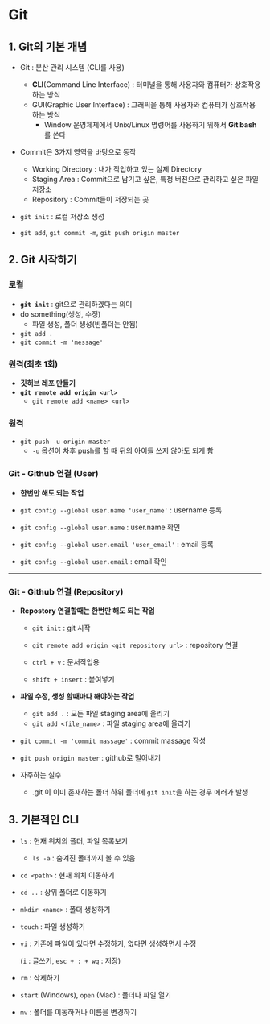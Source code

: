 # Git

## 1. Git의 기본 개념

- Git : 분산 관리 시스템 (CLI를 사용)
  - **CLI**(Command Line Interface) : 터미널을 통해 사용자와 컴퓨터가 상호작용하는 방식
  - GUI(Graphic User Interface) : 그래픽을 통해 사용자와 컴퓨터가 상호작용하는 방식
    - Window 운영체제에서 Unix/Linux 명령어를 사용하기 위해서 **Git bash**를 쓴다
- Commit은 3가지 영역을 바탕으로 동작
  - Working Directory : 내가 작업하고 있는 실제 Directory
  - Staging Area : Commit으로 남기고 싶은, 특정 버젼으로 관리하고 싶은 파일 저장소
  - Repository : Commit들이 저장되는 곳

- `git init` : 로컬 저장소 생성
- `git add`, `git commit -m`, `git push origin master`



## 2. Git 시작하기

### 로컬

- **`git init`** : git으로 관리하겠다는 의미
- do something(생성, 수정)
  - 파일 생성, 폴더 생성(빈폴더는 안됨)
- `git add .`
- `git commit -m 'message'`

### 원격(최초 1회)

- **깃허브 레포 만들기**
- **`git remote add origin <url>`**
  - `git remote add <name> <url>`


### 원격

- `git push -u origin master`
  - `-u` 옵션이 차후 push를 할 때 뒤의 아이들 쓰지 않아도 되게 함



### Git - Github 연결 (User)

- **한번만 해도 되는 작업**
- `git config --global user.name 'user_name'` : username 등록

- `git config --global user.name` : user.name 확인

- `git config --global user.email 'user_email'` : email 등록

- `git config --global user.email` : email 확인

---

### Git - Github 연결 (Repository)

- **Repostory 연결할때는 한번만 해도 되는 작업**

  - `git init` : git 시작

  - `git remote add origin <git repository url>` : repository 연결
  - `ctrl + v` : 문서작업용
  - `shift + insert` : 붙여넣기



- **파일 수정, 생성 할때마다 해야하는 작업**

  - `git add .` : 모든 파일 staging area에 올리기
  - `git add <file_name>` : 파일 staging area에 올리기
  
- `git commit -m 'commit massage'` : commit massage 작성
  
- `git push origin master` : github로 밀어내기



- 자주하는 실수
  - .git 이 이미 존재하는 폴더 하위 폴더에 `git init`을 하는 경우 에러가 발생



## 3. 기본적인 CLI

- `ls` : 현재 위치의 폴더, 파일 목록보기

  - `ls -a` : 숨겨진 폴더까지 볼 수 있음

- `cd <path>` : 현재 위치 이동하기

- `cd ..` : 상위 폴더로 이동하기

- `mkdir <name>` : 폴더 생성하기

- `touch` : 파일 생성하기

- `vi` : 기존에 파일이 있다면 수정하기, 없다면 생성하면서 수정

  (`i` : 글쓰기, `esc + : + wq` : 저장)

- `rm` : 삭제하기

- `start` (Windows), `open` (Mac) : 폴더나 파일 열기

- `mv` : 폴더를 이동하거나 이름을 변경하기
